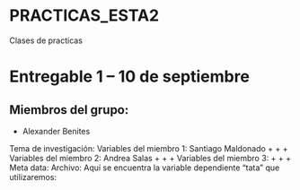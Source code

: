 # PRACTICAS_ESTA2
Clases de practicas 

# Entregable 1 – 10 de septiembre
## Miembros del grupo:
+ Alexander Benites

Tema de investigación:
Variables del miembro 1: Santiago Maldonado
+
+
+
Variables del miembro 2: Andrea Salas
+
+
+
Variables del miembro 3: 
+
+
+
Meta data:
Archivo: 
Aquí se encuentra la variable dependiente “tata” que utilizaremos: 
